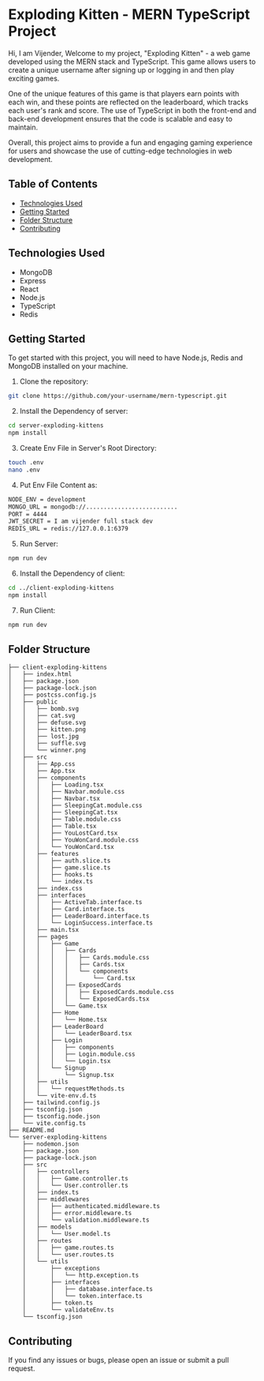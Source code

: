 # Exploding Kitten - MERN TypeScript Project

Hi, I am Vijender,
Welcome to my project, "Exploding Kitten" - a web game developed using the MERN stack and TypeScript. This game allows users to create a unique username after signing up or logging in and then play exciting games.

One of the unique features of this game is that players earn points with each win, and these points are reflected on the leaderboard, which tracks each user's rank and score. The use of TypeScript in both the front-end and back-end development ensures that the code is scalable and easy to maintain.

Overall, this project aims to provide a fun and engaging gaming experience for users and showcase the use of cutting-edge technologies in web development.

## Table of Contents

- [Technologies Used](#technologies-used)
- [Getting Started](#getting-started)
- [Folder Structure](#folder-structure)
- [Contributing](#contributing)

## Technologies Used

- MongoDB
- Express
- React
- Node.js
- TypeScript
- Redis

## Getting Started

To get started with this project, you will need to have Node.js, Redis and MongoDB installed on your machine.

1. Clone the repository:

```bash
git clone https://github.com/your-username/mern-typescript.git
```

2. Install the Dependency of server:

```bash
cd server-exploding-kittens
npm install
```

3. Create Env File in Server's Root Directory:

```bash
touch .env
nano .env
```

4. Put Env File Content as:

```bash
NODE_ENV = development
MONGO_URL = mongodb://..........................
PORT = 4444
JWT_SECRET = I am vijender full stack dev
REDIS_URL = redis://127.0.0.1:6379
```

5. Run Server:

```bash
npm run dev
```

6. Install the Dependency of client:

```bash
cd ../client-exploding-kittens
npm install
```

7. Run Client:

```bash
npm run dev
```

## Folder Structure

```
├── client-exploding-kittens
│   ├── index.html
│   ├── package.json
│   ├── package-lock.json
│   ├── postcss.config.js
│   ├── public
│   │   ├── bomb.svg
│   │   ├── cat.svg
│   │   ├── defuse.svg
│   │   ├── kitten.png
│   │   ├── lost.jpg
│   │   ├── suffle.svg
│   │   └── winner.png
│   ├── src
│   │   ├── App.css
│   │   ├── App.tsx
│   │   ├── components
│   │   │   ├── Loading.tsx
│   │   │   ├── Navbar.module.css
│   │   │   ├── Navbar.tsx
│   │   │   ├── SleepingCat.module.css
│   │   │   ├── SleepingCat.tsx
│   │   │   ├── Table.module.css
│   │   │   ├── Table.tsx
│   │   │   ├── YouLostCard.tsx
│   │   │   ├── YouWonCard.module.css
│   │   │   └── YouWonCard.tsx
│   │   ├── features
│   │   │   ├── auth.slice.ts
│   │   │   ├── game.slice.ts
│   │   │   ├── hooks.ts
│   │   │   └── index.ts
│   │   ├── index.css
│   │   ├── interfaces
│   │   │   ├── ActiveTab.interface.ts
│   │   │   ├── Card.interface.ts
│   │   │   ├── LeaderBoard.interface.ts
│   │   │   └── LoginSuccess.interface.ts
│   │   ├── main.tsx
│   │   ├── pages
│   │   │   ├── Game
│   │   │   │   ├── Cards
│   │   │   │   │   ├── Cards.module.css
│   │   │   │   │   ├── Cards.tsx
│   │   │   │   │   └── components
│   │   │   │   │       └── Card.tsx
│   │   │   │   ├── ExposedCards
│   │   │   │   │   ├── ExposedCards.module.css
│   │   │   │   │   └── ExposedCards.tsx
│   │   │   │   └── Game.tsx
│   │   │   ├── Home
│   │   │   │   └── Home.tsx
│   │   │   ├── LeaderBoard
│   │   │   │   └── LeaderBoard.tsx
│   │   │   ├── Login
│   │   │   │   ├── components
│   │   │   │   ├── Login.module.css
│   │   │   │   └── Login.tsx
│   │   │   └── Signup
│   │   │       └── Signup.tsx
│   │   ├── utils
│   │   │   └── requestMethods.ts
│   │   └── vite-env.d.ts
│   ├── tailwind.config.js
│   ├── tsconfig.json
│   ├── tsconfig.node.json
│   └── vite.config.ts
├── README.md
└── server-exploding-kittens
    ├── nodemon.json
    ├── package.json
    ├── package-lock.json
    ├── src
    │   ├── controllers
    │   │   ├── Game.controller.ts
    │   │   └── User.controller.ts
    │   ├── index.ts
    │   ├── middlewares
    │   │   ├── authenticated.middleware.ts
    │   │   ├── error.middleware.ts
    │   │   └── validation.middleware.ts
    │   ├── models
    │   │   └── User.model.ts
    │   ├── routes
    │   │   ├── game.routes.ts
    │   │   └── user.routes.ts
    │   └── utils
    │       ├── exceptions
    │       │   └── http.exception.ts
    │       ├── interfaces
    │       │   ├── database.interface.ts
    │       │   └── token.interface.ts
    │       ├── token.ts
    │       └── validateEnv.ts
    └── tsconfig.json
```

## Contributing

If you find any issues or bugs, please open an issue or submit a pull request.
